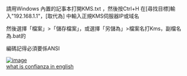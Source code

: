 請用Windows 內置的記事本打開KMS.txt ，然後按Ctrl+H 在[尋找目標]輸入"192.168.1.1"，[取代為] 中輸入正規KMS伺服器IP或域名

然後選擇「檔案」>「儲存檔案」，或選擇「另儲為」>檔案名打Kms，副檔名為.bat的

編碼記得必須要係ANSI

<a href="https://ibb.co/dm0Lx3j"><img src="https://i.ibb.co/hYRZwnL/image.jpg" alt="image" border="0"></a><br /><a target='_blank' href='https://imgbb.com/'>what is confianza in english</a><br />
